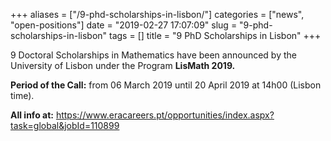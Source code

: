 +++
aliases = ["/9-phd-scholarships-in-lisbon/"]
categories = ["news", "open-positions"]
date = "2019-02-27 17:07:09"
slug = "9-phd-scholarships-in-lisbon"
tags = []
title = "9 PhD Scholarships in Lisbon"
+++

9 Doctoral Scholarships in Mathematics have been announced by the
University of Lisbon under the Program **LisMath 2019.**

**Period of the Call:** from 06 March 2019 until 20 April 2019 at 14h00
(Lisbon time).

**All info at:**
<https://www.eracareers.pt/opportunities/index.aspx?task=global&jobId=110899>
